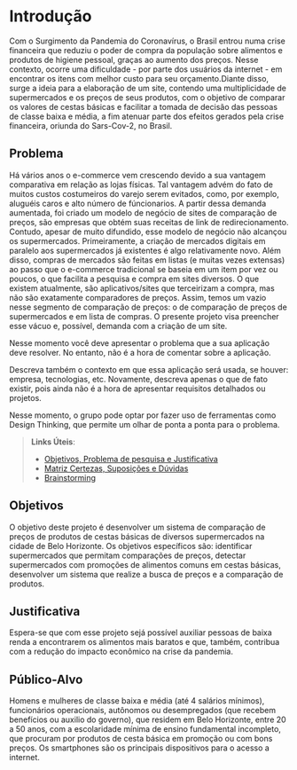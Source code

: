# Introdução

Com o Surgimento da Pandemia do Coronavírus, o Brasil entrou numa crise financeira que reduziu o poder de compra da população sobre alimentos e produtos de higiene pessoal, graças ao aumento dos preços. Nesse contexto, ocorre uma dificuldade - por parte dos usuários da internet - em encontrar os itens com melhor custo para seu orçamento.Diante disso, surge a ideia para a elaboração de um site, contendo uma multiplicidade de supermercados e os preços de seus produtos, com o objetivo de comparar os valores de cestas básicas e facilitar a tomada de decisão das pessoas de classe baixa e média, a fim atenuar parte dos efeitos gerados pela crise financeira, oriunda do Sars-Cov-2, no Brasil. 

## Problema

Há vários anos o e-commerce vem crescendo devido a sua vantagem comparativa em relação as lojas físicas. Tal vantagem advém do fato de muitos custos costumeiros do varejo serem evitados, como, por exemplo, aluguéis caros e alto número de fúncionarios. A partir dessa demanda aumentada, foi criado um modelo de negócio de sites de comparação de preços, são empresas que obtém suas receitas de link de redirecionamento. Contudo, apesar de muito difundido, esse modelo de negócio não alcançou os supermercados. Primeiramente, a criação de mercados digitais em paralelo aos supermercados já existentes é algo relativamente novo. Além disso, compras de mercados são feitas em listas (e muitas vezes extensas) ao passo que o e-commerce tradicional se baseia em um item por vez ou poucos, o que facilita a pesquisa e compra em sites diversos.
O que existem atualmente, são aplicativos/sites que terceirizam a compra, mas não são exatamente comparadores de preços. 
Assim, temos um vazio nesse segmento de comparação de preços: o de comparação de preços de supermercados e em lista de compras. O presente projeto visa preencher esse vácuo e, possível, demanda com a criação de um site.


Nesse momento você deve apresentar o problema que a sua aplicação deve  resolver. No entanto, não é a hora de comentar sobre a aplicação.

Descreva também o contexto em que essa aplicação será usada, se  houver: empresa, tecnologias, etc. Novamente, descreva apenas o que de  fato existir, pois ainda não é a hora de apresentar requisitos  detalhados ou projetos.

Nesse momento, o grupo pode optar por fazer uso  de ferramentas como Design Thinking, que permite um olhar de ponta a ponta para o problema.

> **Links Úteis**:
> - [Objetivos, Problema de pesquisa e Justificativa](https://medium.com/@versioparole/objetivos-problema-de-pesquisa-e-justificativa-c98c8233b9c3)
> - [Matriz Certezas, Suposições e Dúvidas](https://medium.com/educa%C3%A7%C3%A3o-fora-da-caixa/matriz-certezas-suposi%C3%A7%C3%B5es-e-d%C3%BAvidas-fa2263633655)
> - [Brainstorming](https://www.euax.com.br/2018/09/brainstorming/)

## Objetivos

O objetivo deste projeto é desenvolver um sistema de comparação de preços de produtos de cestas básicas de diversos supermercados na cidade de Belo Horizonte.
Os objetivos específicos são: identificar supermercados que permitam comparações de preços, detectar supermercados com promoções de alimentos comuns em cestas básicas, desenvolver um sistema que realize a busca de preços e a comparação de produtos.

## Justificativa

Espera-se que com esse projeto sejá possível auxiliar pessoas de baixa renda a encontrarem os alimentos mais baratos e que, também, contribua com a redução do impacto econômico na crise da pandemia.

## Público-Alvo

Homens e mulheres de classe baixa e média (até 4 salários mínimos), funcionários operacionais, autônomos ou desempregados (que recebem benefícios ou auxilio do governo), que residem em Belo Horizonte, entre 20 a 50 anos, com a escolaridade mínima de ensino fundamental incompleto, que procuram por produtos de cesta básica em promoção ou com bons preços.  Os smartphones são os principais dispositivos para o acesso a internet.  

